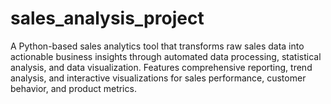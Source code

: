 # sales_analysis_project
A Python-based sales analytics tool that transforms raw sales data into actionable business insights through automated data processing, statistical analysis, and data visualization. Features comprehensive reporting, trend analysis, and interactive visualizations for sales performance, customer behavior, and product metrics.
